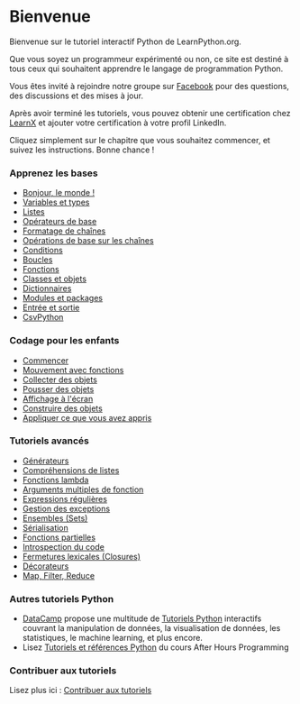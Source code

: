 # Bienvenue

Bienvenue sur le tutoriel interactif Python de LearnPython.org.

Que vous soyez un programmeur expérimenté ou non, ce site est destiné à tous ceux qui souhaitent apprendre le langage de programmation Python.<br>

Vous êtes invité à rejoindre notre groupe sur <a href="http://www.facebook.com/groups/180708015327157/">Facebook</a> pour des questions, des discussions et des mises à jour.

Après avoir terminé les tutoriels, vous pouvez obtenir une certification chez [LearnX](https://www.learnx.org) et ajouter votre certification à votre profil LinkedIn.

Cliquez simplement sur le chapitre que vous souhaitez commencer, et suivez les instructions. Bonne chance !<br>

### Apprenez les bases

- [Bonjour, le monde !](Hello%20World!)
- [Variables et types](Variables%20and%20Types)
- [Listes](Lists)
- [Opérateurs de base](Basic%20Operators)
- [Formatage de chaînes](String%20Formatting)
- [Opérations de base sur les chaînes](Basic%20String%20Operations)
- [Conditions](Conditions)
- [Boucles](Loops)
- [Fonctions](Functions)
- [Classes et objets](Classes%20and%20Objects)
- [Dictionnaires](Dictionaries)
- [Modules et packages](Modules%20and%20Packages)
- [Entrée et sortie](Input%20and%20Output)
- [CsvPython](CsvPython)

### Codage pour les enfants

- [Commencer](https://codingforkids.io/play/python/intro-level1)
- [Mouvement avec fonctions](https://codingforkids.io/play/python/intro-level2)
- [Collecter des objets](https://codingforkids.io/play/python/intro-level3)
- [Pousser des objets](https://codingforkids.io/play/python/intro-level4)
- [Affichage à l'écran](https://codingforkids.io/play/python/intro-level5)
- [Construire des objets](https://codingforkids.io/play/python/intro-level6)
- [Appliquer ce que vous avez appris](https://codingforkids.io/play/python/intro-level7)

### Tutoriels avancés

- [Générateurs](Generators)
- [Compréhensions de listes](List%20Comprehensions)
- [Fonctions lambda](Lambda%20functions)
- [Arguments multiples de fonction](Multiple%20Function%20Arguments)
- [Expressions régulières](Regular%20Expressions)
- [Gestion des exceptions](Exception%20Handling)
- [Ensembles (Sets)](Sets)
- [Sérialisation](Serialization)
- [Fonctions partielles](Partial%20functions)
- [Introspection du code](Code%20Introspection)
- [Fermetures lexicales (Closures)](Closures)
- [Décorateurs](Decorators)
- [Map, Filter, Reduce](Map,%20Filter,%20Reduce)

### Autres tutoriels Python

- [DataCamp](https://datacamp.pxf.io/c/67577/1012793/13294?sharedId=learnpython.org) propose une multitude de [Tutoriels Python](https://datacamp.pxf.io/c/67577/1012793/13294?sharedId=learnpython.org) interactifs couvrant la manipulation de données, la visualisation de données, les statistiques, le machine learning, et plus encore.
- Lisez [Tutoriels et références Python](http://www.afterhoursprogramming.com/index.php?article=181) du cours After Hours Programming

### Contribuer aux tutoriels

Lisez plus ici : [Contribuer aux tutoriels](Contributing%20Tutorials)